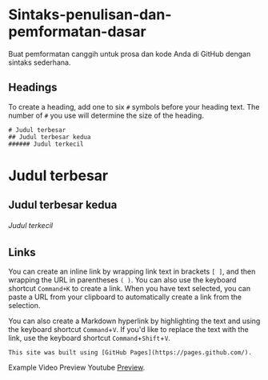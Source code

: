 # Sintaks-penulisan-dan-pemformatan-dasar
Buat pemformatan canggih untuk prosa dan kode Anda di GitHub dengan sintaks sederhana.

## Headings
To create a heading, add one to six `#` symbols before your heading text. The number of `#` you use will determine the size of the heading.

```
# Judul terbesar
## Judul terbesar kedua
###### Judul terkecil
```
# Judul terbesar
## Judul terbesar kedua
###### Judul terkecil

## Links
You can create an inline link by wrapping link text in brackets `[ ]`, and then wrapping the URL in parentheses `( )`. You can also use the keyboard shortcut `Command+K` to create a link. When you have text selected, you can paste a URL from your clipboard to automatically create a link from the selection.

You can also create a Markdown hyperlink by highlighting the text and using the keyboard shortcut `Command`+`V`. If you'd like to replace the text with the link, use the keyboard shortcut `Command`+`Shift`+`V`.

```This site was built using [GitHub Pages](https://pages.github.com/).```

Example Video Preview Youtube
[Preview](https://youtu.be/f8dDzpvBSBU).

